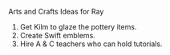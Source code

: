 Arts and Crafts Ideas for Ray

1. Get Kilm to glaze the pottery items.
2. Create Swift emblems.
3. Hire A & C teachers who can hold tutorials.

